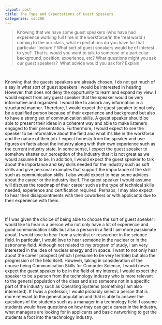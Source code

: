 ```yaml
---
layout: post
title: The Type and Expectations of Guest Speakers
categories: csc290
---
```

> Knowing that we have some guest speakers (who have had experience working full time in the workforce/in the 'real world') coming to the our class, what expectations do you have for that particular 'lecture'? What sort of guest speakers would be of interest to you?  That is, would you want to talk to someone of a particular background, position, experience, etc? What questions might you ask our guest speakers?  What advice would you ask for? Explain.

<br />

Knowing that the guests speakers are already chosen, I do not get much of a say in what sort of guest speakers I would be interested in hearing. However, that does not deny the opportunity to learn and expand my view. I would expect from any guest speaker that the speaker would be very informative and organized. I would like to absorb any information in a structured manner. Therefore, I would expect the guest speaker to not only be a qualified person because of their experience and background but also to have a strong set of communication skills. A guest speaker should be able to present their ideas in a coherent way and able to make listeners engaged to their presentation. Furthermore, I would expect to see the speaker to be informative about the field and what it's like in the workforce and the nature of their job. I expect honesty from the speaker and use figures an facts about the industry along with their own experience such as the current industry state. In some sense, I expect the guest speaker to somehow shatter our perception of the industry that it is not great as we would assume it to be. In addition, I would expect the guest speaker to talk about the importance and key skills needed for the industry such as soft skills and give personal examples that support the importance of the skill such as communication skills. I also would expect to hear some advices about the career or the industry itself. The guest speaker I would assume will discuss the roadmap of their career such as the type of technical skills needed, experience and certification required. Perhaps, I may also expect to hear their disappointments with their coworkers or with applicants due to their experience with them.

<br />

If I was given the choice of being able to choose the sort of guest speaker I would like to hear is a person who not only have a lot of experience and good communication skills but also a person in a field I am more passionate about. I would love to hear from a scientist or researcher in the science field. In particular, I would love to hear someone in the nuclear or in the astronomy field. Although not related to my program of study, I am very interested in the idea of nuclear energy and in space. I want to not only hear about the career prospect (which I presume to be very terrible) but also the progression of the field itself. However, taking in consideration of the course being Communication Skills for Computer Science, I would never expect the guest speaker to be in the field of my interest. I would expect the speaker to be a person from the technology industry who is more relevant to the general population of the class and also someone not in a specific part of the industry such as Operating Systems (something I am also interested). If I was a professor, I would probably select a person that is more relevant to the general population and that is able to answer the questions of the students such as a manager in a technology field. I assume students would have questions on how they can get a career in the industry, what managers are looking for in applicants and basic networking to get the students a foot into the technology industry.
